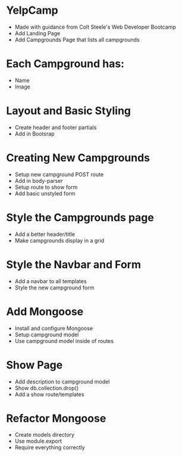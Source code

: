 # YelpCamp
* Made with guidance from Colt Steele's Web Developer Bootcamp
* Add Landing Page
* Add Campgrounds Page that lists all campgrounds

# Each Campground has:
* Name
* Image

# Layout and Basic Styling
* Create header and footer partials
* Add in Bootsrap

# Creating New Campgrounds
* Setup new campground POST route
* Add in body-parser
* Setup route to show form
* Add basic unstyled form

# Style the Campgrounds page
* Add a better header/title
* Make campgrounds display in a grid

# Style the Navbar and Form
* Add a navbar to all templates
* Style the new campground form

# Add Mongoose
* Install and configure Mongoose
* Setup campground model
* Use campground model inside of routes

# Show Page
* Add description to campground model
* Show db.collection.drop()
* Add a show route/templates

# Refactor Mongoose
* Create models directory
* Use module.export
* Require everything correctly